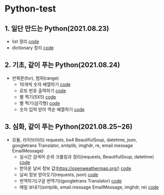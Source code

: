 # Python-test

## 1. 일단 만드는 Python(2021.08.23)
  - list 정리 [code](https://github.com/kbjung/Python-test/blob/master/1.%20%EC%9D%BC%EB%8B%A8%20%EB%A7%8C%EB%93%9C%EB%8A%94%20Python/list.py)
  - dictionary 정리 [code](https://github.com/kbjung/Python-test/blob/master/1.%20%EC%9D%BC%EB%8B%A8%20%EB%A7%8C%EB%93%9C%EB%8A%94%20Python/dictionary.py)

## 2. 기초, 같이 푸는 Python(2021.08.24)
  + 반복문(for), 범위(range)
    - 10개씩 숫자 배열하기 [code](https://github.com/kbjung/Python-test/blob/master/2.%20%5B%EA%B8%B0%EC%B4%88%5D%20%EA%B0%99%EC%9D%B4%20%ED%91%B8%EB%8A%94%20PYTHON/10%EA%B0%9C%EC%94%A9%20%EC%88%AB%EC%9E%90%20%EB%B0%B0%EC%97%B4%ED%95%98%EA%B8%B0.py)
    - 로또 번호 출력하기 [code](https://github.com/kbjung/Python-test/blob/master/2.%20%5B%EA%B8%B0%EC%B4%88%5D%20%EA%B0%99%EC%9D%B4%20%ED%91%B8%EB%8A%94%20PYTHON/%EB%A1%9C%EB%98%90%20%EB%B2%88%ED%98%B8%20%EC%B6%9C%EB%A0%A5%ED%95%98%EA%B8%B0.py)
    - 별 찍기(5X5) [code](https://github.com/kbjung/Python-test/blob/master/2.%20%5B%EA%B8%B0%EC%B4%88%5D%20%EA%B0%99%EC%9D%B4%20%ED%91%B8%EB%8A%94%20PYTHON/%EB%B3%84%20%EC%B0%8D%EA%B8%B0%201.py)
    - 별 찍기(삼각형) [code](https://github.com/kbjung/Python-test/blob/master/2.%20%5B%EA%B8%B0%EC%B4%88%5D%20%EA%B0%99%EC%9D%B4%20%ED%91%B8%EB%8A%94%20PYTHON/%EB%B3%84%20%EC%B0%8D%EA%B8%B0%202.py)
    - 숫자 입력 받아 역순 배열하기 [code](https://github.com/kbjung/Python-test/blob/master/2.%20%5B%EA%B8%B0%EC%B4%88%5D%20%EA%B0%99%EC%9D%B4%20%ED%91%B8%EB%8A%94%20PYTHON/%EC%97%AD%EC%88%9C%20%EB%B0%B0%EC%97%B4%ED%95%98%EA%B8%B0.py)

## 3. 심화, 같이 푸는 Python(2021.08.25~26)
  + 모듈, 라이브러리( requests, bs4 BeautifulSoup, datetime, json, googletrans Translator, smtplib, imghdr, re, email.message EmailMessage)
    - 실시간 검색어 순위 크롤링과 정리(requests, BeautifulSoup, datetime) [code](https://github.com/kbjung/Python-test/blob/master/3.%20%5B%EC%8B%AC%ED%99%94%5D%20%EA%B0%99%EC%9D%B4%20%ED%91%B8%EB%8A%94%20PYTHON/2.%20%EC%8B%A4%EC%8B%9C%EA%B0%84%20%EA%B2%80%EC%83%89%EC%96%B4%20%EC%88%9C%EC%9C%84%20%ED%81%AC%EB%A1%A4%EB%A7%81%EA%B3%BC%20%EC%A0%95%EB%A6%AC.py)
    - 받아온 날씨 정보 값(https://openweathermap.org/) [code](https://github.com/kbjung/Python-test/blob/master/3.%20%5B%EC%8B%AC%ED%99%94%5D%20%EA%B0%99%EC%9D%B4%20%ED%91%B8%EB%8A%94%20PYTHON/3.%20%EB%82%A0%EC%94%A8%20%EC%A0%95%EB%B3%B4%20%EA%B0%92.py)
    - 날씨 정보 받아오기(requests, json) [code](https://github.com/kbjung/Python-test/blob/master/3.%20%5B%EC%8B%AC%ED%99%94%5D%20%EA%B0%99%EC%9D%B4%20%ED%91%B8%EB%8A%94%20PYTHON/3.%20%EB%82%A0%EC%94%A8%20%EC%A0%95%EB%B3%B4%20%EB%B0%9B%EC%95%84%EC%98%A4%EA%B8%B0.py)
    - 번역하기(구글 번역기)(googletrans Translator) [code](https://github.com/kbjung/Python-test/blob/master/3.%20%5B%EC%8B%AC%ED%99%94%5D%20%EA%B0%99%EC%9D%B4%20%ED%91%B8%EB%8A%94%20PYTHON/4.%20%EB%B2%88%EC%97%AD%ED%95%98%EA%B8%B0.py)
    - 메일 보내기(smtplib, email.message EmailMessage, imghdr, re) [code](https://github.com/kbjung/Python-test/blob/master/3.%20%5B%EC%8B%AC%ED%99%94%5D%20%EA%B0%99%EC%9D%B4%20%ED%91%B8%EB%8A%94%20PYTHON/5.%20%EB%A9%94%EC%9D%BC%20%EB%B3%B4%EB%82%B4%EA%B8%B0.py)
